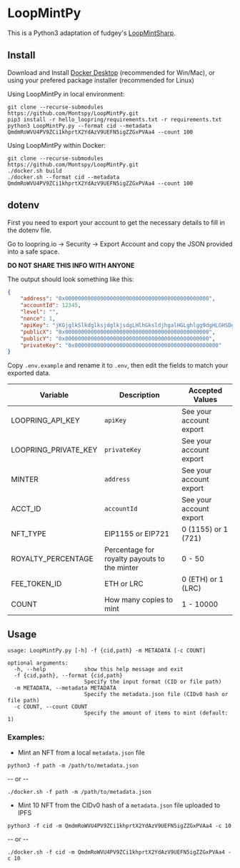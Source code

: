 # LoopMintPy

This is a Python3 adaptation of fudgey's [LoopMintSharp](https://github.com/fudgebucket27/LoopMintSharp).

## Install

Download and Install [Docker Desktop](https://www.docker.com/products/docker-desktop) (recommended for Win/Mac), or using your prefered package installer (recommended for Linux)

Using LoopMintPy in local environment:
```shell
git clone --recurse-submodules https://github.com/Montspy/LoopMintPy.git
pip3 install -r hello_loopring/requirements.txt -r requirements.txt
python3 LoopMintPy.py --format cid --metadata QmdmRoWVU4PV9ZCi1khprtX2YdAzV9UEFN5igZZGxPVAa4 --count 100
```

Using LoopMintPy within Docker:
```shell
git clone --recurse-submodules https://github.com/Montspy/LoopMintPy.git
./docker.sh build
./docker.sh --format cid --metadata QmdmRoWVU4PV9ZCi1khprtX2YdAzV9UEFN5igZZGxPVAa4 --count 100
```

## dotenv

First you need to export your account to get the necessary details to fill in the dotenv file.

Go to loopring.io -> Security -> Export Account and copy the JSON provided into a safe space.

**DO NOT SHARE THIS INFO WITH ANYONE**

The output should look something like this:

```json
{
    "address": "0x000000000000000000000000000000000000000000000",
    "accountId": 12345,
    "level": "",
    "nonce": 1,
    "apiKey": "jKGjglkSlkdglksjdglkjsdgLHlhGksldjhgalHGLghlgg9dgHLGHSDgh",
    "publicX": "0x000000000000000000000000000000000000000000000",
    "publicY": "0x000000000000000000000000000000000000000000000",
    "privateKey": "0x000000000000000000000000000000000000000000000"
}
```

Copy `.env.example` and rename it to `.env`, then edit the fields to match your exported data.

| Variable             | Description                                  | Accepted Values         |
|----------------------|----------------------------------------------|-------------------------|
| LOOPRING_API_KEY     | `apiKey`                                     | See your account export |
| LOOPRING_PRIVATE_KEY | `privateKey`                                 | See your account export |
| MINTER               | `address`                                    | See your account export |
| ACCT_ID              | `accountId`                                  | See your account export |
| NFT_TYPE             | EIP1155 or EIP721                            | 0 (1155) or 1 (721)     |
| ROYALTY_PERCENTAGE   | Percentage for royalty payouts to the minter | 0 - 50                  |
| FEE_TOKEN_ID         | ETH or LRC                                   | 0 (ETH) or 1 (LRC)      |
| COUNT                | How many copies to mint                      | 1 - 10000               |

## Usage

```shell
usage: LoopMintPy.py [-h] -f {cid,path} -m METADATA [-c COUNT]

optional arguments:
  -h, --help            show this help message and exit
  -f {cid,path}, --format {cid,path}
                        Specify the input format (CID or file path)
  -m METADATA, --metadata METADATA
                        Specify the metadata.json file (CIDv0 hash or file path)
  -c COUNT, --count COUNT
                        Specify the amount of items to mint (default: 1)
```

### Examples:
* Mint an NFT from a local `metadata.json` file
```shell
python3 -f path -m /path/to/metadata.json
```
-- or --
```shell
./docker.sh -f path -m /path/to/metadata.json
```

* Mint 10 NFT from the CIDv0 hash of a `metadata.json` file uploaded to IPFS
```shell
python3 -f cid -m QmdmRoWVU4PV9ZCi1khprtX2YdAzV9UEFN5igZZGxPVAa4 -c 10
```
-- or --
```shell
./docker.sh -f cid -m QmdmRoWVU4PV9ZCi1khprtX2YdAzV9UEFN5igZZGxPVAa4 -c 10
```